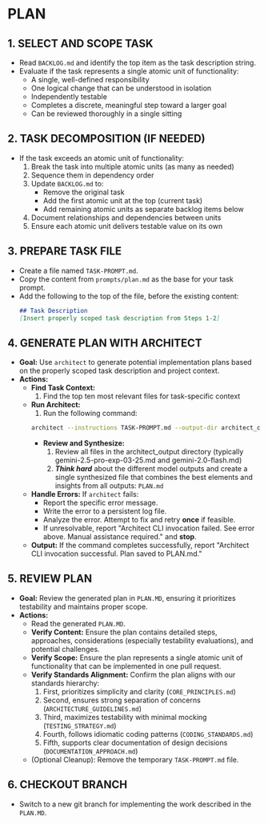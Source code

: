 # PLAN

## 1. SELECT AND SCOPE TASK
- Read `BACKLOG.md` and identify the top item as the task description string.
- Evaluate if the task represents a single atomic unit of functionality:
  - A single, well-defined responsibility
  - One logical change that can be understood in isolation
  - Independently testable
  - Completes a discrete, meaningful step toward a larger goal
  - Can be reviewed thoroughly in a single sitting

## 2. TASK DECOMPOSITION (IF NEEDED)
- If the task exceeds an atomic unit of functionality:
  1. Break the task into multiple atomic units (as many as needed)
  2. Sequence them in dependency order
  3. Update `BACKLOG.md` to:
     - Remove the original task
     - Add the first atomic unit at the top (current task)
     - Add remaining atomic units as separate backlog items below
  4. Document relationships and dependencies between units
  5. Ensure each atomic unit delivers testable value on its own

## 3. PREPARE TASK FILE
- Create a file named `TASK-PROMPT.md`.
- Copy the content from `prompts/plan.md` as the base for your task prompt.
- Add the following to the top of the file, before the existing content:
    ```markdown
    ## Task Description
    [Insert properly scoped task description from Steps 1-2]
    ```

## 4. GENERATE PLAN WITH ARCHITECT
- **Goal:** Use `architect` to generate potential implementation plans based on the properly scoped task description and project context.
- **Actions:**
    - **Find Task Context:**
        1. Find the top ten most relevant files for task-specific context
    - **Run Architect:** 
        1. Run the following command:
        ```bash
        architect --instructions TASK-PROMPT.md --output-dir architect_output --model gemini-2.5-pro-exp-03-25 --model gemini-2.0-flash docs/philosophy/ [top-ten-relevant-files]
        ```
        - **Review and Synthesize:** 
            1. Review all files in the architect_output directory (typically gemini-2.5-pro-exp-03-25.md and gemini-2.0-flash.md)
            2. ***Think hard*** about the different model outputs and create a single synthesized file that combines the best elements and insights from all outputs: `PLAN.md`
    - **Handle Errors:** If `architect` fails:
        - Report the specific error message.
        - Write the error to a persistent log file.
        - Analyze the error. Attempt to fix and retry **once** if feasible.
        - If unresolvable, report "Architect CLI invocation failed. See error above. Manual assistance required." and **stop**.
    - **Output:** If the command completes successfully, report "Architect CLI invocation successful. Plan saved to PLAN.md."

## 5. REVIEW PLAN
- **Goal:** Review the generated plan in `PLAN.MD`, ensuring it prioritizes testability and maintains proper scope.
- **Actions:**
    - Read the generated `PLAN.MD`.
    - **Verify Content:** Ensure the plan contains detailed steps, approaches, considerations (especially testability evaluations), and potential challenges.
    - **Verify Scope:** Ensure the plan represents a single atomic unit of functionality that can be implemented in one pull request.
    - **Verify Standards Alignment:** Confirm the plan aligns with our standards hierarchy:
      1. First, prioritizes simplicity and clarity (`CORE_PRINCIPLES.md`)
      2. Second, ensures strong separation of concerns (`ARCHITECTURE_GUIDELINES.md`)
      3. Third, maximizes testability with minimal mocking (`TESTING_STRATEGY.md`)
      4. Fourth, follows idiomatic coding patterns (`CODING_STANDARDS.md`)
      5. Fifth, supports clear documentation of design decisions (`DOCUMENTATION_APPROACH.md`)
    - (Optional Cleanup): Remove the temporary `TASK-PROMPT.md` file.

## 6. CHECKOUT BRANCH
- Switch to a new git branch for implementing the work described in the `PLAN.MD`.
